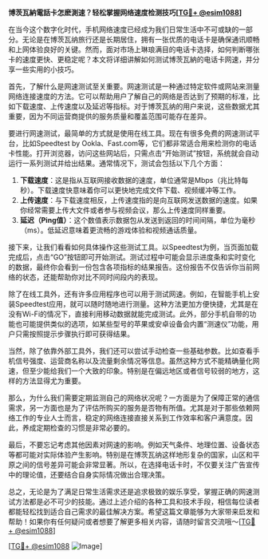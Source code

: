 **博茨瓦納電話卡怎麽測速？轻松掌握网络速度检测技巧[[TG💪+ @esim1088](https://t.me/s/esim1088)]**

在当今这个数字化时代，手机网络速度已经成为我们日常生活中不可或缺的一部分。无论是在博茨瓦纳旅行还是长期居住，拥有一张优质的电话卡是确保通讯顺畅和上网体验良好的关键。然而，面对市场上琳琅满目的电话卡选择，如何判断哪张卡的速度更快、更稳定呢？本文将详细讲解如何测试博茨瓦納的电话卡网速，并分享一些实用的小技巧。

首先，了解什么是网速测试至关重要。网速测试是一种通过特定软件或网站来测量网络连接速度的方法。它可以帮助用户了解自己的网络是否达到了预期的标准，比如下载速度、上传速度以及延迟等指标。对于博茨瓦纳的用户来说，这些数据尤其重要，因为不同运营商提供的服务质量和覆盖范围可能存在差异。

要进行网速测试，最简单的方式就是使用在线工具。现在有很多免费的网速测试平台，比如Speedtest by Ookla、Fast.com等，它们都非常适合用来检测你的电话卡性能。打开浏览器，访问这些网站后，只需点击“开始测试”按钮，系统就会自动运行一系列测试并给出结果。通常情况下，测试会包括以下几个方面：

1. **下载速度**：这是指从互联网接收数据的速度，单位通常是Mbps（兆比特每秒）。下载速度快意味着你可以更快地完成文件下载、视频缓冲等工作。
2. **上传速度**：与下载速度相反，上传速度指的是向互联网发送数据的速度。如果你经常需要上传大文件或者参与视频会议，那么上传速度同样重要。
3. **延迟（Ping值）**：这个数值表示数据包从发送到返回的时间间隔，单位为毫秒（ms）。低延迟意味着更流畅的游戏体验和视频通话质量。

接下来，让我们看看如何具体操作这些测试工具。以Speedtest为例，当页面加载完成后，点击“GO”按钮即可开始测试。测试过程中可能会显示进度条和实时变化的数据，最终你会看到一份包含各项指标的结果报告。这份报告不仅告诉你当前网络的状态，还能帮助你对比不同时间段内的表现。

除了在线工具外，还有许多应用程序也可以用于测试网速。例如，在智能手机上安装Speedtest应用，就可以随时随地进行测量。这种方法更加方便快捷，尤其是在没有Wi-Fi的情况下，直接利用移动数据就能完成测试。此外，部分手机自带的功能也可能提供类似的选项，如某些型号的苹果或安卓设备会内置“测速仪”功能，用户只需按照提示步骤执行即可获得结果。

当然，除了依靠外部工具外，我们还可以尝试手动检查一些基础参数。比如查看手机信号强度、运营商名称以及流量剩余情况等信息。虽然这种方式不能精确量化网速，但至少能给我们一个大致的印象。特别是在偏远地区或者信号较弱的地方，这样的方法显得尤为重要。

那么，为什么我们需要定期监测自己的网络状况呢？一方面是为了保障正常的通信需求，另一方面也是为了评估所购买的服务是否物有所值。尤其是对于那些依赖网络工作的专业人士而言，稳定的网络连接直接关系到工作效率和客户满意度。因此，养成定期检查的习惯是非常必要的。

最后，不要忘记考虑其他因素对网速的影响。例如天气条件、地理位置、设备状态等都可能对实际体验产生影响。特别是在博茨瓦纳这样地形复杂的国家，山区和平原之间的信号差异可能会非常显著。所以，在选择电话卡时，不仅要关注广告宣传中的理论值，还要结合自身实际情况做出合理决策。

总之，无论是为了满足日常生活需求还是追求极致的娱乐享受，掌握正确的网速测试方法都是必不可少的技能。通过上述介绍的各种工具和技术手段，相信每位读者都能轻松找到适合自己需求的最佳解决方案。希望这篇文章能够为大家带来启发和帮助！如果你有任何疑问或者想要了解更多相关内容，请随时留言交流哦～[[TG💪+ @esim1088](https://t.me/s/esim1088)]

[[TG💪+ @esim1088](https://t.me/s/esim1088) ![Image](https://i.postimg.cc/4NQfJmqS/Snipaste-2025-05-13-00-14-12.png)]